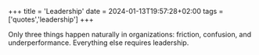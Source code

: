 +++
title = 'Leadership'
date = 2024-01-13T19:57:28+02:00
tags = ['quotes','leadership']
+++

Only three things happen naturally in organizations: friction, confusion, and underperformance. Everything else requires leadership.
